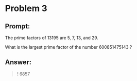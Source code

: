 # Problem 3

## Prompt:

The prime factors of 13195 are 5, 7, 13, and 29.

What is the largest prime factor of the number 600851475143 ?

## Answer:

>! 6857
